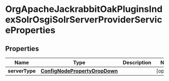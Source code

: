 

# OrgApacheJackrabbitOakPluginsIndexSolrOsgiSolrServerProviderServiceProperties

## Properties

Name | Type | Description | Notes
------------ | ------------- | ------------- | -------------
**serverType** | [**ConfigNodePropertyDropDown**](ConfigNodePropertyDropDown.md) |  |  [optional]



